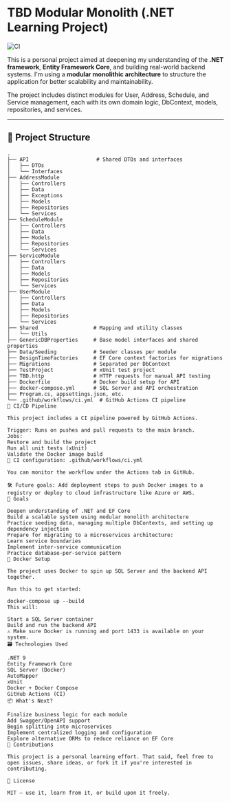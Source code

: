 # TBD Modular Monolith (.NET Learning Project)

![CI](https://github.com/your-username/your-repo/actions/workflows/ci.yml/badge.svg)

This is a personal project aimed at deepening my understanding of the **.NET framework**, **Entity Framework Core**, and building real-world backend systems. I'm using a **modular monolithic architecture** to structure the application for better scalability and maintainability.

The project includes distinct modules for User, Address, Schedule, and Service management, each with its own domain logic, DbContext, models, repositories, and services.

---

## 🧱 Project Structure

```plaintext
.
├── API                      # Shared DTOs and interfaces
│   ├── DTOs
│   └── Interfaces
├── AddressModule
│   ├── Controllers
│   ├── Data
│   ├── Exceptions
│   ├── Models
│   ├── Repositories
│   └── Services
├── ScheduleModule
│   ├── Controllers
│   ├── Data
│   ├── Models
│   ├── Repositories
│   └── Services
├── ServiceModule
│   ├── Controllers
│   ├── Data
│   ├── Models
│   ├── Repositories
│   └── Services
├── UserModule
│   ├── Controllers
│   ├── Data
│   ├── Models
│   ├── Repositories
│   └── Services
├── Shared                  # Mapping and utility classes
│   └── Utils
├── GenericDBProperties     # Base model interfaces and shared properties
├── Data/Seeding            # Seeder classes per module
├── DesignTimeFactories     # EF Core context factories for migrations
├── Migrations              # Separated per DbContext
├── TestProject             # xUnit test project
├── TBD.http                # HTTP requests for manual API testing
├── Dockerfile              # Docker build setup for API
├── docker-compose.yml      # SQL Server and API orchestration
├── Program.cs, appsettings.json, etc.
└── .github/workflows/ci.yml  # GitHub Actions CI pipeline
🔁 CI/CD Pipeline

This project includes a CI pipeline powered by GitHub Actions.

Trigger: Runs on pushes and pull requests to the main branch.
Jobs:
Restore and build the project
Run all unit tests (xUnit)
Validate the Docker image build
📄 CI configuration: .github/workflows/ci.yml

You can monitor the workflow under the Actions tab in GitHub.

🛠️ Future goals: Add deployment steps to push Docker images to a registry or deploy to cloud infrastructure like Azure or AWS.
🧪 Goals

Deepen understanding of .NET and EF Core
Build a scalable system using modular monolith architecture
Practice seeding data, managing multiple DbContexts, and setting up dependency injection
Prepare for migrating to a microservices architecture:
Learn service boundaries
Implement inter-service communication
Practice database-per-service pattern
🐳 Docker Setup

The project uses Docker to spin up SQL Server and the backend API together.

Run this to get started:

docker-compose up --build
This will:

Start a SQL Server container
Build and run the backend API
⚠️ Make sure Docker is running and port 1433 is available on your system.
🗃️ Technologies Used

.NET 9
Entity Framework Core
SQL Server (Docker)
AutoMapper
xUnit
Docker + Docker Compose
GitHub Actions (CI)
📦 What's Next?

Finalize business logic for each module
Add Swagger/OpenAPI support
Begin splitting into microservices
Implement centralized logging and configuration
Explore alternative ORMs to reduce reliance on EF Core
🙌 Contributions

This project is a personal learning effort. That said, feel free to open issues, share ideas, or fork it if you're interested in contributing.

📄 License

MIT — use it, learn from it, or build upon it freely.
